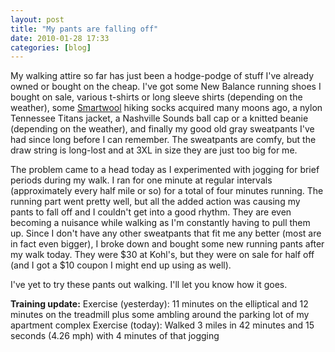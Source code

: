 ```yaml
---
layout: post
title: "My pants are falling off"
date: 2010-01-28 17:33
categories: [blog]
---
```

My walking attire so far has just been a hodge-podge of stuff I've already owned or bought on the cheap. I've got some New Balance running shoes I bought on sale, various t-shirts or long sleeve shirts (depending on the weather), some [Smartwool](https://www.smartwool.com/) hiking socks acquired many moons ago, a nylon Tennessee Titans jacket, a Nashville Sounds ball cap or a knitted beanie (depending on the weather), and finally my good old gray sweatpants I've had since long before I can remember. The sweatpants are comfy, but the draw string is long-lost and at 3XL in size they are just too big for me.

The problem came to a head today as I experimented with jogging for brief periods during my walk. I ran for one minute at regular intervals (approximately every half mile or so) for a total of four minutes running. The running part went pretty well, but all the added action was causing my pants to fall off and I couldn't get into a good rhythm. They are even becoming a nuisance while walking as I'm constantly having to pull them up. Since I don't have any other sweatpants that fit me any better (most are in fact even bigger), I broke down and bought some new running pants after my walk today. They were $30 at Kohl's, but they were on sale for half off (and I got a $10 coupon I might end up using as well).

I've yet to try these pants out walking. I'll let you know how it goes.

**Training update:**
Exercise (yesterday): 11 minutes on the elliptical and 12 minutes on the treadmill plus some ambling around the parking lot of my apartment complex
Exercise (today): Walked 3 miles in 42 minutes and 15 seconds (4.26 mph) with 4 minutes of that jogging
